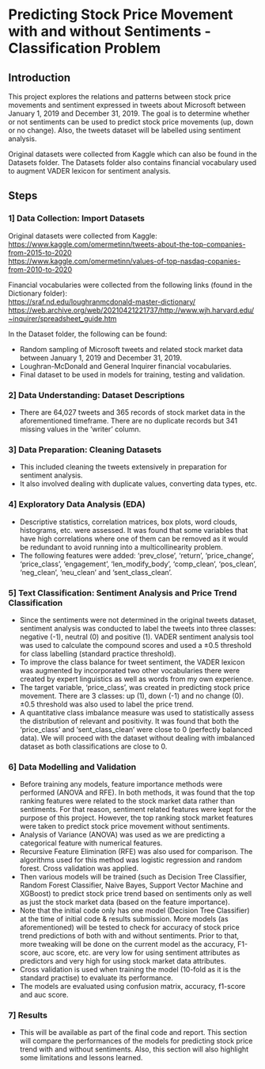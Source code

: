 # Predicting Stock Price Movement with and without Sentiments - Classification Problem

## Introduction
This project explores the relations and patterns between stock price movements and sentiment expressed in tweets about Microsoft between January 1, 2019 and December 31, 2019. The goal is to determine whether or not sentiments can be used to predict stock price movements (up, down or no change). Also, the tweets dataset will be labelled using sentiment analysis.

Original datasets were collected from Kaggle which can also be found in the Datasets folder. The Datasets folder also contains financial vocabulary used to augment VADER lexicon for sentiment analysis.

## Steps

### 1] Data Collection: Import Datasets
Original datasets were collected from Kaggle: <br>
https://www.kaggle.com/omermetinn/tweets-about-the-top-companies-from-2015-to-2020<br>
https://www.kaggle.com/omermetinn/values-of-top-nasdaq-copanies-from-2010-to-2020

Financial vocabularies were collected from the following links (found in the Dictionary folder): <br>
https://sraf.nd.edu/loughranmcdonald-master-dictionary/ <br>
https://web.archive.org/web/20210421221737/http://www.wjh.harvard.edu/~inquirer/spreadsheet_guide.htm

In the Dataset folder, the following can be found:
-	Random sampling of Microsoft tweets and related stock market data between January 1, 2019 and December 31, 2019.
-	Loughran-McDonald and General Inquirer financial vocabularies.
-	Final dataset to be used in models for training, testing and validation.

### 2] Data Understanding: Dataset Descriptions
-	There are 64,027 tweets and 365 records of stock market data in the aforementioned timeframe. There are no duplicate records but 341 missing values in the ‘writer’ column.

### 3] Data Preparation: Cleaning Datasets
- This included cleaning the tweets extensively in preparation for sentiment analysis.
- It also involved dealing with duplicate values, converting data types, etc.

### 4] Exploratory Data Analysis (EDA)
-	Descriptive statistics, correlation matrices, box plots, word clouds, histograms, etc. were assessed. It was found that some variables that have high correlations where one of them can be removed as it would be redundant to avoid running into a multicollinearity problem. 
-	The following features were added: ‘prev_close’, ‘return’, ‘price_change’, ‘price_class’, ‘engagement’, ‘len_modify_body’, ‘comp_clean’, ‘pos_clean’, ‘neg_clean’, ‘neu_clean’ and ‘sent_class_clean’.

### 5] Text Classification: Sentiment Analysis and Price Trend Classification
-	Since the sentiments were not determined in the original tweets dataset, sentiment analysis was conducted to label the tweets into three classes: negative (-1), neutral (0) and positive (1). VADER sentiment analysis tool was used to calculate the compound scores and used a ±0.5 threshold for class labelling (standard practice threshold).
- To improve the class balance for tweet sentiment, the VADER lexicon was augmented by incorporated two other vocabularies there were created by expert linguistics as well as words from my own experience.
-	The target variable, ‘price_class’, was created in predicting stock price movement. There are 3 classes: up (1), down (-1) and no change (0). ±0.5 threshold was also used to label the price trend.
-	A quantitative class imbalance measure was used to statistically assess the distribution of relevant and positivity. It was found that both the ‘price_class’ and ‘sent_class_clean’ were close to 0 (perfectly balanced data). We will proceed with the dataset without dealing with imbalanced dataset as both classifications are close to 0. 

### 6] Data Modelling and Validation
-	Before training any models, feature importance methods were performed (ANOVA and RFE). In both methods, it was found that the top ranking features were related to the stock market data rather than sentiments. For that reason, sentiment related features were kept for the purpose of this project. However, the top ranking stock market features were taken to predict stock price movement without sentiments.
- Analysis of Variance (ANOVA) was used as we are predicting a categorical feature with numerical features.
- Recursive Feature Elimination (RFE) was also used for comparison. The algorithms used for this method was logistic regression and random forest. Cross validation was applied.
-	Then various models will be trained (such as Decision Tree Classifier, Random Forest Classifier, Naive Bayes, Support Vector Machine and XGBoost) to predict stock price trend based on sentiments only as well as just the stock market data (based on the feature importance).
-	Note that the initial code only has one model (Decision Tree Classifier) at the time of initial code & results submission. More models (as aforementioned) will be tested to check for accuracy of stock price trend predictions of both with and without sentiments. Prior to that, more tweaking will be done on the current model as the accuracy, F1-score, auc score, etc. are very low for using sentiment attributes as predictors and very high for using stock market data attributes.
-	Cross validation is used when training the model (10-fold as it is the standard practise) to evaluate its performance.
-	The models are evaluated using confusion matrix, accuracy, f1-score and auc score.

### 7] Results
- This will be available as part of the final code and report. This section will compare the performances of the models for predicting stock price trend with and without sentiments. Also, this section will also highlight some limitations and lessons learned.
